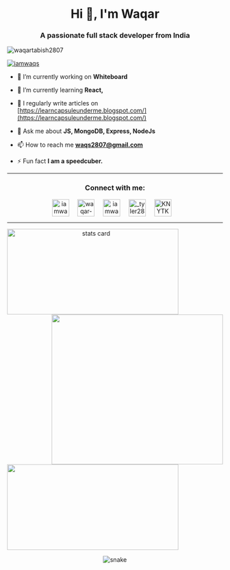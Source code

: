 <h1 align="center">Hi 👋, I'm Waqar</h1>
<h3 align="center">A passionate full stack developer from India</h3>

<p align="left"> <img src="https://komarev.com/ghpvc/?username=waqartabish2807&label=Profile%20views&color=0e75b6&style=flat" alt="waqartabish2807" /> </p>

<p align="left"> <a href="https://twitter.com/iamwaqs" target="blank"><img src="https://img.shields.io/twitter/follow/iamwaqs?logo=twitter&style=for-the-badge" alt="iamwaqs" /></a> </p>

- 🔭 I’m currently working on **Whiteboard**

- 🌱 I’m currently learning **React,**

- 📝 I regularly write articles on [https://learncapsuleunderme.blogspot.com/](https://learncapsuleunderme.blogspot.com/)

- 💬 Ask me about **JS, MongoDB, Express, NodeJs**

- 📫 How to reach me **waqs2807@gmail.com**

- ⚡ Fun fact **I am a speedcuber.**

<hr>
<h3 align="center">Connect with me:</h3>
<p align="center">
<a href="https://twitter.com/iamwaqs" target="blank"><img align="center" src="https://raw.githubusercontent.com/rahuldkjain/github-profile-readme-generator/master/src/images/icons/Social/twitter.svg" alt="iamwaqs" height="40" width="40" /></a> &nbsp;&nbsp;&nbsp;
<a href="https://linkedin.com/in/waqar-tabish-3234b821" target="blank"><img align="center" src="https://raw.githubusercontent.com/rahuldkjain/github-profile-readme-generator/master/src/images/icons/Social/linked-in-alt.svg" alt="waqar-tabish-3234b821" height="40" width="40" /></a> &nbsp;&nbsp;&nbsp;
<a href="https://fb.com/iamwaqs" target="blank"><img align="center" src="https://raw.githubusercontent.com/rahuldkjain/github-profile-readme-generator/master/src/images/icons/Social/facebook.svg" alt="iamwaqs" height="40" width="40" /></a> &nbsp;&nbsp;&nbsp;
<a href="https://instagram.com/_tyler28cud0_0" target="blank"><img align="center" src="https://raw.githubusercontent.com/rahuldkjain/github-profile-readme-generator/master/src/images/icons/Social/instagram.svg" alt="_tyler28cud0_0" height="40" width="40" /></a> &nbsp;&nbsp;&nbsp;
<a href="https://discord.gg/KNYTKd9KGh" target="blank"><img align="center" src="https://raw.githubusercontent.com/rahuldkjain/github-profile-readme-generator/master/src/images/icons/Social/discord.svg" alt="KNYTKd9KGh" height="40" width="40" /></a> &nbsp;&nbsp;&nbsp;
</p>
</hr>

<hr></hr>

<p>
<a align= "center" href="https://github.com/waqartabish2807">
<img alt= "stats card" height="200px" width="400" src="https://github-readme-streak-stats.herokuapp.com/?user=waqartabish2807&theme=radical">
<img align="right" height="350" width="400" src="https://cdn.dribbble.com/users/2238041/screenshots/4763918/working.gif" /> </a>
</p>
<img height="200px" width="400" src="https://github-readme-stats.vercel.app/api?username=waqartabish2807&count_private=true&theme=radical&show_icons=true" />

<p align="center">
  <img src="https://github.com/ishikkkkaaaa/ishikkkkaaaa/raw/output/github-contribution-grid-snake.svg" alt="snake"></center>
</p>
